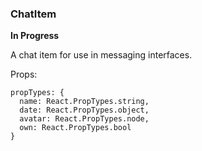 ### ChatItem

**In Progress**

A chat item for use in messaging interfaces.

Props:
```
propTypes: {
  name: React.PropTypes.string,
  date: React.PropTypes.object,
  avatar: React.PropTypes.node,
  own: React.PropTypes.bool
}
```